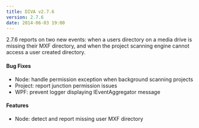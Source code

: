 ```yaml
---
title: DIVA v2.7.6
version: 2.7.6
date: 2014-06-03 19:00
---
```


2.7.6 reports on two new events: when a users directory on a media drive is missing their MXF directory, and when the project scanning engine cannot access a user created directory.

#### Bug Fixes

 - Node: handle permission exception when background scanning projects
 - Project: report junction permission issues
 - WPF: prevent logger displaying IEventAggregator message

#### Features

 - Node: detect and report missing user MXF directory
